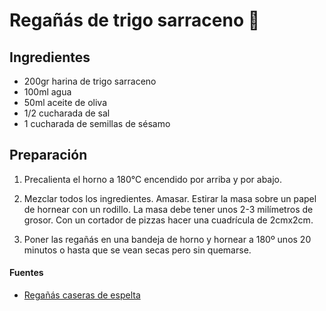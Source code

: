 # Regañás de trigo sarraceno :bread:

## Ingredientes

-   200gr harina de trigo sarraceno
-   100ml agua
-   50ml aceite de oliva
-   1/2 cucharada de sal
-   1 cucharada de semillas de sésamo

## Preparación

1.  Precalienta el horno a 180°C encendido por arriba y por abajo.

2.  Mezclar todos los ingredientes. Amasar. Estirar la masa sobre un papel de hornear con un rodillo. La masa debe tener unos 2-3 milímetros de grosor. Con un cortador de pizzas hacer una cuadrícula de 2cmx2cm.

3.  Poner las regañás en una bandeja de horno y hornear a 180º unos 20 minutos o hasta que se vean secas pero sin quemarse.

#### Fuentes

-   [Regañás caseras de espelta](https://elracomesnaturaldemacasa.blogspot.com/2015/10/reganas-caseras-de-espelta.html)
